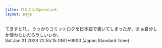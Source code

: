 ```yaml
---
title: ひとことのpermlink
layout: page
---
```

<div class="box" dt="1674309315960">
  てきすとTL、うっかりコミットログを日本語で書いてしまったが、まぁ自分しか使わないだろうしいいか。
  <div class="content is-small">Sat Jan 21 2023 22:55:15 GMT+0900 (Japan Standard Time)</div>
</div>